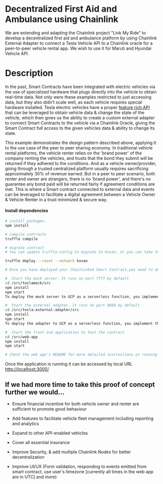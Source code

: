 # Decentralized First Aid and Ambulance using Chainlink

We are extending and adapting the Chainlink project "Link My Ride" to develop a decentralized first aid and ambulance platform by using Chainlink External Adapter to connect a Tesla Vehicle API to a Chainlink oracle for a peer-to-peer vehicle rental app. We wish to use it for Maruti and Hyundai Vehicle API.

# Description

In the past, Smart Contracts have been integrated with electric vehicles via the use of specialized hardware that plugs directly into the vehicle to obtain real-time data. Not only were these examples restricted to just accessing data, but they also didn't scale well, as each vehicle requires special hardware installed. Tesla electric vehicles have a proper [feature rich API](https://www.teslaapi.io/) that can be leveraged to obtain vehicle data & change the state of the vehicle, which then gives us the ability to create a custom external adapter to connect Smart Contracts to the vehicle via a Chainlink Oracle, giving the Smart Contract full access to the given vehicles data & ability to change its state.

This example demonstrates the design pattern described above, applying it to the use case of the peer to peer sharing economy. In traditional vehicle rental platforms, the vehicle renter relies on the 'brand power' of the company renting the vehicles, and trusts that the bond they submit will be returned if they adhered to the conditions. And as a vehicle owner/provider, going through a trusted centralized platform usually requires sacrificing approximately 30% of revenue earned. But in a peer to peer scenario, both renter and owner are strangers, there is no 'brand power', and there's no guarantee any bond paid will be returned fairly if agreement conditions are met. This is where a Smart contract connected to external data and events can be leveraged to facilitate a digital agreement between a Vehicle Owner & Vehicle Renter in a trust minimized & secure way.

#### Install dependencies

```sh
# install packages. 
npm install

# compile contracts
truffle compile

# migrate contract
# You can update truffle-config to migrate to Kovan, or you can take the Solidity, paste directly into Remix, change the imports to be the remix ones and deploy/run from there

truffle deploy --reset --network kovan

# Once you have deployed your Chainlinked Smart Contract,you need to obtain the contract public address, and put it in the contract.json file located in /src/web-app/src/features/web3/. You also need to fund it with enough LINK to send 1 LINK for each Rental Agreement created.

#  Start the mock server. It runs on port 7777 by default
cd /src/teslamock/src
npm install
npm start
To deploy the mock server to GCP as a serverless function, you implement the 'app' function

#  Start the external adapter. It runs on port 8080 by default
cd /src/tesla-external-adapter/src
npm install
npm start
To deploy the adapter to GCP as a serverless function, you implement the 'gcpservice' function

#  Start the front end application to test the contract
cd /src/web-app
npm install
npm start

# Check the web app's README for more detailed instructions on running it
```

Once the application is running it can be accessed by local URL <a href="http://localhost:3000/">http://localhost:3000/</a>

## If we had more time to take this proof of concept further we would...

- Ensure financial incentive for both vehicle owner and renter are sufficient to promote good behaviour

- Add features to facilitate vehicle fleet management including reporting and analytics

- Expand to other API-enabled vehicles

- Cover all essential insurance

- Improve Security, & add multiple Chainlink Nodes for better decentralization

- Improve UI/UX (Form validation, responding to events emitted from smart contract, use user's timezone [currently all times in the web app are in UTC] and more)

